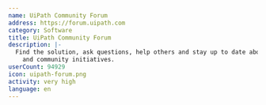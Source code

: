 ```yaml
---
name: UiPath Community Forum
address: https://forum.uipath.com
category: Software
title: UiPath Community Forum
description: |-
  Find the solution, ask questions, help others and stay up to date about our products
    and community initiatives.
userCount: 94929
icon: uipath-forum.png
activity: very high
language: en
---
```

